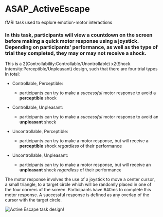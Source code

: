 # ASAP_ActiveEscape
fMRI task used to explore emotion-motor interactions

### In this task, participants will view a countdown on the screen before making a quick motor response using a joystick. Depending on participants' performance, as well as the type of trial they completed, they may or may not receive a shock.

This is a 2(Controllability:Controllable/Unontrollable) x2(Shock Intensity:Perceptible/Unpleasant) design, such that there are four trial types in total:

  - Controllable, Perceptible:
      - participants can try to make a *successful* motor response to avoid a **perceptible** shock
      
  - Controllable, Unpleasant:
      - participants can try to make a *successful* motor response to avoid an **unpleasant** shock
      
  - Uncontrollable, Perceptible:
      - participants can try to make a motor response, but will receive a **perceptible** shock *regardless* of their performance

  - Uncontrollable, Unpleasant:
      - participants can try to make a motor response, but will receive an **unpleasant** shock *regardless* of their performance


The motor response involves the use of a joystick to move a center cursor, a small triangle, to a target circle which will be randomly placed in one of the four corners of the screen. Participants have 940ms to complete this motor response. A successful response is defined as any overlap of the cursor with the target circle. 

![Active Escape task design!](/taskImg/AE_taskDesign.jpg "Active Escape Design")
